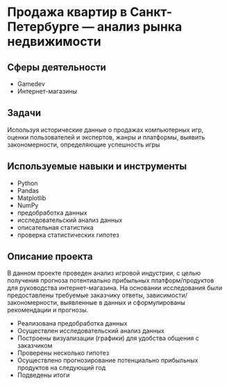 # Продажа квартир в Санкт-Петербурге — анализ рынка недвижимости

## Сферы деятельности
* Gamedev
* Интернет-магазины

## Задачи
Используя исторические данные о продажах компьютерных игр, оценки пользователей и экспертов, жанры и платформы, выявить закономерности, определяющие успешность игры

## Используемые навыки и инструменты
* Python
* Pandas
* Matplotlib
* NumPy
* предобработка данных
* исследовательский анализ данных
* описательная статистика
* проверка статистических гипотез

## Описание проекта
В данном проекте проведен анализ игровой индустрии, с целью получения прогноза потентиально прибыльных платформ/продуктов для руководства интернет-магазина. На основании исследования были предоставлены требуемые заказчику ответы, зависимости/закономерности, выявленные в данных и сформулированы рекомендации и прогнозы.
* Реализована предобработка данных
* Осуществлен исследовательский анализ данных
* Построены визуализации (графики) для удобства общения с заказчиком
* Проверены несколько гипотез
* Осуществлено прогнозирование потенциально прибыльных продуктов на следующий год
* Подведены итоги
